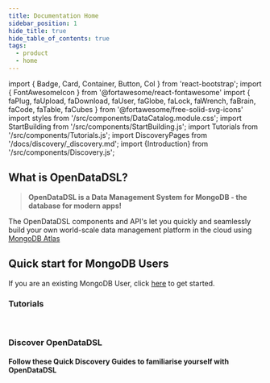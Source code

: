 ```yaml
---
title: Documentation Home
sidebar_position: 1
hide_title: true
hide_table_of_contents: true
tags:
  - product
  - home
---
```

import { Badge, Card, Container, Button, Col } from 'react-bootstrap';
import { FontAwesomeIcon } from '@fortawesome/react-fontawesome'
import { faPlug, faUpload, faDownload, faUser, faGlobe, faLock, faWrench, faBrain, faCode, faTable, faCubes } from '@fortawesome/free-solid-svg-icons'
import styles from '/src/components/DataCatalog.module.css';
import StartBuilding from '/src/components/StartBuilding.js';
import Tutorials from '/src/components/Tutorials.js';
import DiscoveryPages from '/docs/discovery/_discovery.md';
import {Introduction} from '/src/components/Discovery.js';

<Introduction text="Start your OpenDataDSL discovery here" />


## What is OpenDataDSL?

> **OpenDataDSL is a Data Management System for MongoDB - the database for modern apps!**

The OpenDataDSL components and API's let you quickly and seamlessly build your own world-scale data management platform in the cloud using [MongoDB Atlas](https://www.mongodb.com/atlas/database)


## Quick start for MongoDB Users
If you are an existing MongoDB User, click [here](/docs/tutorials/qs/mongodb) to get started.

### Tutorials

<Tutorials />

<br/>

### Discover OpenDataDSL

#### Follow these Quick Discovery Guides to familiarise yourself with OpenDataDSL

<DiscoveryPages />


